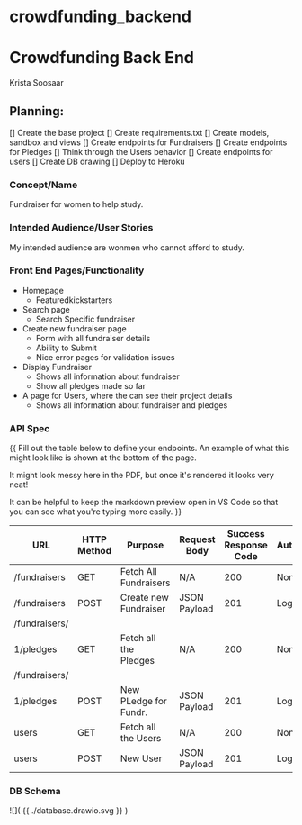 # crowdfunding_backend

# Crowdfunding Back End

Krista Soosaar

## Planning:

[] Create the base project
[] Create requirements.txt
[] Create models, sandbox and views
[] Create endpoints for Fundraisers
[] Create endpoints for Pledges
[] Think through the Users behavior
[] Create endpoints for users
[] Create DB drawing
[] Deploy to Heroku

### Concept/Name

Fundraiser for women to help study.

### Intended Audience/User Stories

My intended audience are wonmen who cannot afford to study.

### Front End Pages/Functionality

- Homepage
  - Featuredkickstarters
- Search page
  - Search Specific fundraiser
- Create new fundraiser page
  - Form with all fundraiser details
  - Ability to Submit
  - Nice error pages for validation issues
- Display Fundraiser
  - Shows all information about fundraiser
  - Show all pledges made so far
- A page for Users, where the can see their project details
  - Shows all information about fundraiser and pledges

### API Spec

{{ Fill out the table below to define your endpoints. An example of what this might look like is shown at the bottom of the page.

It might look messy here in the PDF, but once it's rendered it looks very neat!

It can be helpful to keep the markdown preview open in VS Code so that you can see what you're typing more easily. }}

| URL           | HTTP Method | Purpose               | Request Body | Success Response Code | Authentication/Authorisation |
| ------------- | ----------- | --------------------- | ------------ | --------------------- | ---------------------------- |
| /fundraisers  | GET         | Fetch All Fundraisers | N/A          | 200                   | None                         |
| /fundraisers  | POST        | Create new Fundraiser | JSON Payload | 201                   | Logged in User               |
| /fundraisers/ |
| 1/pledges     | GET         | Fetch all the Pledges | N/A          | 200                   | None                         |
| /fundraisers/ |
| 1/pledges     | POST        | New PLedge for Fundr. | JSON Payload | 201                   | Logged in user               |
| users         | GET         | Fetch all the Users   | N/A          | 200                   | None                         |
| users         | POST        | New User              | JSON Payload | 201                   | Logged in user               |

### DB Schema

![]( {{ ./database.drawio.svg }} )
